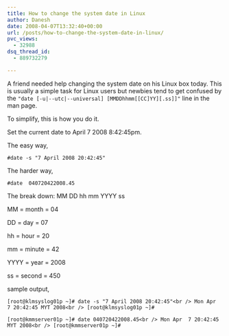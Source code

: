 ```yaml
---
title: How to change the system date in Linux
author: Danesh
date: 2008-04-07T13:32:40+00:00
url: /posts/how-to-change-the-system-date-in-linux/
pvc_views:
  - 32988
dsq_thread_id:
  - 889732279

---
```

A friend needed help changing the system date on his Linux box today. This is usually a simple task for Linux users but newbies tend to get confused by the `"date [-u|--utc|--universal] [MMDDhhmm[[CC]YY][.ss]]"` line in the man page.

To simplify, this is how you do it.

Set the current date to April 7 2008 8:42:45pm.

The easy way,

`#date -s "7 April 2008 20:42:45"`

The harder way,

`#date  040720422008.45`

The break down: MM DD hh mm YYYY ss

MM = month = 04

DD = day = 07

hh = hour = 20

mm = minute = 42

YYYY = year = 2008

ss = second = 450

<!--more-->

sample output,

`[root@klmsyslog01p ~]# date -s "7 April 2008 20:42:45"<br />
Mon Apr  7 20:42:45 MYT 2008<br />
[root@klmsyslog01p ~]#`

`[root@kmmserver01p ~]# date 040720422008.45<br />
Mon Apr  7 20:42:45 MYT 2008<br />
[root@kmmserver01p ~]#`